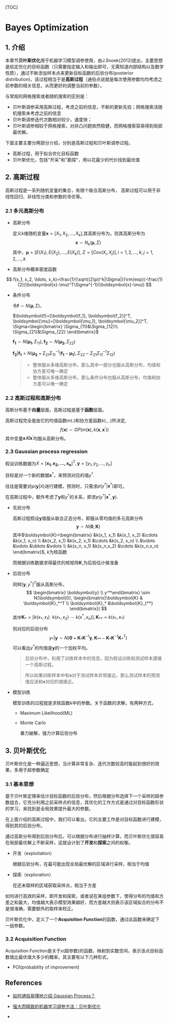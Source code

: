 [TOC]

# Bayes Optimization

## 1. 介绍

本章节**贝叶斯优化**用于机器学习模型调参使用，由J.Snoek(2012)提出，主要思想是给定优化的目标函数（只需要指定输入和输出即可，无需知道内部结构以及数学性质），通过不断添加样本点来更新目标函数的后验分布(posterior distribution)，该过程相当于是**高斯过程**（通俗点说就是每次使用参数均均考虑之前参数的相关信息，从而更好的调整当前的参数）。

与常规的网格搜索或者随机搜索的区别是：

- 贝叶斯调参采用高斯过程，考虑之前的信息，不断的更新先验；网格搜索活随机搜索未考虑之前的信息
- 贝叶斯调参迭代次数相对较少，速度快；
- 贝叶斯调参相较于网格搜索，对非凸问题依然稳健，而网格搜索容易得到局部最优解。

下面主要主要分两部分介绍，分别是高斯过程和贝叶斯调参过程。

- 高斯过程，用于拟合优化目标函数
- 贝叶斯优化，包括"开采"和"勘探"，用以花最少的代价找到最优值

## 2. 高斯过程

高斯过程是一系列随机变量的集合，有限个联合高斯分布， 高斯过程可以用于非线性回归、非线性分类和参数的寻优等。

### 2.1 多元高斯分布

- 高斯分布

  定义$k$维随机变量$\boldsymbol{x}=[X_1, X_2, \ldots, X_k]$,其高斯分布为，则其高斯分布为
  $$
  \boldsymbol{x} \sim N_k(\boldsymbol{\mu}, \Sigma)
  $$
  其中，$\boldsymbol{\mu}=[E(X_1), E(X_2), \ldots, E(X_k)]$, $\Sigma=[Cov(X_i, X_j)], i=1,2,\ldots, k; j=1,2,\ldots,k$



- 高斯分布概率密度函数

$$
f(x_1, x_2, \ldots, x_k)=\frac{1}{\sqrt{(2\pi)^k|\Sigma|}}\rm{exp}(-\frac{1}{2}(\boldsymbol{x}-\mu)^T\Sigma^{-1}(\boldsymbol{x}-\mu))
$$

- 条件分布

  令$\boldsymbol{f} \sim N(\boldsymbol{\mu}, \Sigma)$，

  $\boldsymbol{f}=[\boldsymbol{f_1}, \boldsymbol{f_2}]^T, \boldsymbol{\mu}=[\boldsymbol{\mu_1}, \boldsymbol{\mu_2}]^T, \Sigma=\begin{bmatrix} \Sigma_{11}&\Sigma_{12}\\ \Sigma_{21}&\Sigma_{22} \end{bmatrix}$

  $\boldsymbol{f_1} \sim N(\boldsymbol{\mu_1}, \Sigma_{11}), \boldsymbol{f_2} \sim N(\boldsymbol{\mu_2}, \Sigma_{22})$

  $\boldsymbol{f_2}|\boldsymbol{f_1} = N(\boldsymbol{\mu_2}+\Sigma_{21}\Sigma_{11}^{-1}(\boldsymbol{f_1}-\boldsymbol{\mu_1}), \Sigma_{22}-\Sigma_{21}\Sigma_{11}^{-1}\Sigma_{12})$

  > - 整体服从多维高斯分布，那么其中一部分也服从高斯分布，均值和协方差可唯一确定
  > - 整体服从多维高斯分布，那么条件分布也服从高斯分布，均值和协方差可以唯一确定

### 2.2 高斯过程和高斯分布

高斯分布基于**向量**层面，高斯过程是基于**函数**层面。

高斯过程完全是由它的均值函数$m( . )$和协方差函数$k(., .)$所决定,
$$
f(\boldsymbol{x}) \sim GP(m(\boldsymbol{x}), k(\boldsymbol{x}, \boldsymbol{x}^{\prime}))
$$
其中变量$\boldsymbol{x}和\boldsymbol{x}^{\prime}$均服从高斯分布。

### 2.3 Gaussian process regression

假设训练数据为$X=[\boldsymbol{x_1}, \boldsymbol{x_2, \ldots, \boldsymbol{x_n}}]^T, \boldsymbol{y}=[y_1, y_2, \ldots, y_n ]$

目标是对一个新的数据$\boldsymbol{x}^*$，来预测对应的值$y^{*}$.

往往是需要对$p(\boldsymbol{y}|X)$进行建模，预测时，只需求$p(y^*|\boldsymbol{x}^*)$即可。

在高斯过程中，额外考虑了$\boldsymbol{y}$和$y^*$的关系，即求$p(y^*|\boldsymbol{x}^*,\boldsymbol{y})$.

- 先验分布

  高斯过程假设$\boldsymbol{y}$值服从联合正态分布，即服从零均值的多元高斯分布
  $$
  \boldsymbol{y} \sim N(\boldsymbol{0}, \boldsymbol{K})
  $$
  其中$\boldsymbol{K}=\begin{bmatrix} &k(x_1, x_1) &k(x_1, x_2) &\cdots &k(x_1, x_n) \\ &k(x_2, x_1) &k(x_2, x_1) &\cdots &k(x_2, x_n) \\ &\vdots &\vdots &\ddots &\vdots \\ &k(x_n, x_1) &k(x_n,x_2) &\cdots &k(x_n,x_n) \end{bmatrix}$, $k$为核函数

  而根据训练数据求得最优的核矩阵$\boldsymbol{K}$,为后验估计做准备

- 后验分布

  同样$[\boldsymbol{y}, y^*]^T$服从高斯分布，
  $$
  \begin{bmatrix} \boldsymbol{y} \\ y^*\end{bmatrix} \sim N(\boldsymbol{0}, \begin{bmatrix}\boldsymbol{K} & \boldsymbol{K}_*^T \\ \boldsymbol{K}_* &\boldsymbol{K}_{**} \end{bmatrix})
  $$
  其中$\boldsymbol{K}_*=[k(x_*, x_1)\ \ k(x_*, x_2) \ \cdots \ k(x^*,x_n)], \boldsymbol{K}_{**}=k(x_*,x_*)$

  则对应的后验分布
  $$
  y_*|\boldsymbol{y}\sim N(\boldsymbol{0}+\boldsymbol{K}_*\boldsymbol{K}^{-1}\boldsymbol{y}, \boldsymbol{K}_{**}-\boldsymbol{K}_*\boldsymbol{K}^{-1}\boldsymbol{K}_*^T)
  $$
  可以看出$y^*$的均值是$\boldsymbol{y}$的一个加权平均。

  > 后验分布中，利用了训练样本中的信息，因为假设训练和测试样本遵循一个高斯过程，
  >
  > 所以如果训练样本中有$\boldsymbol{x}$对于测试样本非常接近，那么测试样本的预测值应该和$\boldsymbol{x}$对应的值接近。

- 模型训练

  模型训练的过程就是求核函数$k$中的参数。关于函数的求解，有两种方式，

  - Maximum Likelihood(ML)

  - Monte Carlo

    暴力破解，强力计算后验分布

## 3. 贝叶斯优化

贝叶斯优化是一种逼近思想，当计算非常复杂、迭代次数较高时能起到很好的效果，多用于超参数确定

### 3.1 基本思想

基于贝叶斯定理来估计目标函数的后验分布，然后根据分布选择下一个采样的超参数组合，它充分利用之前采样点的信息，其优化的工作方式是通过对目标函数形状的学习，来找到是全局效果提升最大的参数。

在上面介绍的高斯过程中，我们可以看出，它的主要工作是对目标函数进行建模，得到其的后验分布。

通过高斯分布得到后验分布后，可以根据分布进行抽样计算，而贝叶斯优化很容易在局部最优解上不断采样，这就设计到了**开发**和**探索**之间的权衡。

- 开发（exploitation）

  根据后验分布，在最可能出现全局最优解的区域进行采样，相当于均值

- 探索（exploration）

  在还未取样的区域获取采样点，相当于方差

如何进行高效的采样，即开发和探索，或者说在某组参数下，使得分布的均值和方差之和最大，均值越大表示模型效果越好，而方差越大则表示该区域拟合的分布不是很准确，需要额外的取样来校正。

贝叶斯优化中，定义了一个**Acquisition Function**的函数，通过此函数来确定下一组参数。

### 3.2 Acquisition Function

Acquisition Function是关于$x$(超参数)的函数，映射到实数空间，表示该点目标函数值比最优值大多少的概率，其主要有以下几种形式，

- POI(probability of improvement)

## References

- [如何通俗易懂地介绍 Gaussian Process？](https://www.zhihu.com/question/46631426)
- [强大而精致的机器学习调参方法：贝叶斯优化](https://www.cnblogs.com/yangruiGB2312/p/9374377.html)

- []()